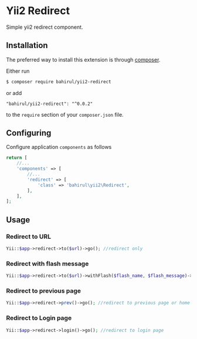 # Yii2 Redirect

Simple yii2 redirect component.

## Installation

The preferred way to install this extension is through [composer](http://getcomposer.org/download/).

Either run

```bash
$ composer require bahirul/yii2-redirect
```

or add

```
"bahirul/yii2-redirect": "^0.0.2"
```

to the `require` section of your `composer.json` file.

## Configuring

Configure application `components` as follows

```php
return [
    //...
    'components' => [
        //...
        'redirect' => [
            'class' => 'bahirul\yii2\Redirect',
        ],
    ],
];
```

## Usage

### Redirect to URL

```php
Yii::$app->redirect->to($url)->go(); //redirect only
```

### Redirect with flash message

```php
Yii::$app->redirect->to($url)->withFlash($flash_name, $flash_message)->go(); //redirect with flash message
```

### Redirect to previous page

```php
Yii::$app->redirect->prev()->go(); //redirect to previous page or home page (if previous page is null)
```

### Redirect to Login page

```php
Yii::$app->redirect->login()->go(); //redirect to login page
```